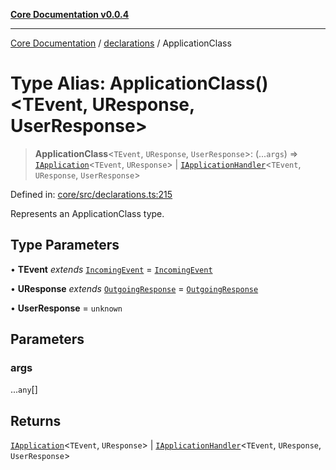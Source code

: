 [**Core Documentation v0.0.4**](../../README.md)

***

[Core Documentation](../../modules.md) / [declarations](../README.md) / ApplicationClass

# Type Alias: ApplicationClass()\<TEvent, UResponse, UserResponse\>

> **ApplicationClass**\<`TEvent`, `UResponse`, `UserResponse`\>: (...`args`) => [`IApplication`](../interfaces/IApplication.md)\<`TEvent`, `UResponse`\> \| [`IApplicationHandler`](../interfaces/IApplicationHandler.md)\<`TEvent`, `UResponse`, `UserResponse`\>

Defined in: [core/src/declarations.ts:215](https://github.com/stonemjs/core/blob/e4675fc5d1a8e120fdb4d54e226a2496fdda3681/src/declarations.ts#L215)

Represents an ApplicationClass type.

## Type Parameters

• **TEvent** *extends* [`IncomingEvent`](../../events/IncomingEvent/classes/IncomingEvent.md) = [`IncomingEvent`](../../events/IncomingEvent/classes/IncomingEvent.md)

• **UResponse** *extends* [`OutgoingResponse`](../../events/OutgoingResponse/classes/OutgoingResponse.md) = [`OutgoingResponse`](../../events/OutgoingResponse/classes/OutgoingResponse.md)

• **UserResponse** = `unknown`

## Parameters

### args

...`any`[]

## Returns

[`IApplication`](../interfaces/IApplication.md)\<`TEvent`, `UResponse`\> \| [`IApplicationHandler`](../interfaces/IApplicationHandler.md)\<`TEvent`, `UResponse`, `UserResponse`\>
